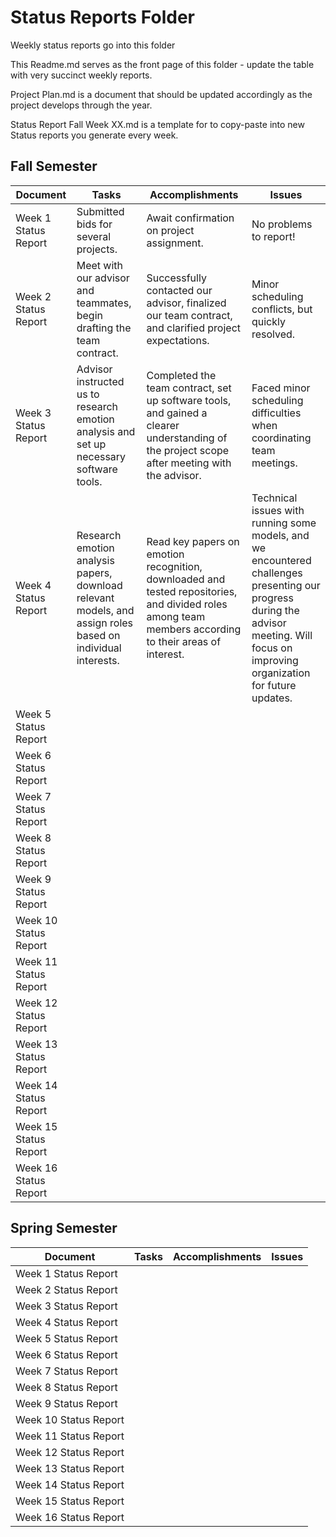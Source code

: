 # Status Reports Folder
Weekly status reports go into this folder

This Readme.md serves as the front page of this folder - update the table with very succinct weekly reports.

Project Plan.md is a document that should be updated accordingly as the project develops through the year.

Status Report Fall Week XX.md is a template for to copy-paste into new Status reports you generate every week.

## Fall Semester

| Document | Tasks | Accomplishments | Issues |
|---|---|---|---|
| Week 1 Status Report | Submitted bids for several projects. | Await confirmation on project assignment. | No problems to report! |
| Week 2 Status Report | Meet with our advisor and teammates, begin drafting the team contract.	| Successfully contacted our advisor, finalized our team contract, and clarified project expectations. | Minor scheduling conflicts, but quickly resolved. |
| Week 3 Status Report | Advisor instructed us to research emotion analysis and set up necessary software tools. | Completed the team contract, set up software tools, and gained a clearer understanding of the project scope after meeting with the advisor. | Faced minor scheduling difficulties when coordinating team meetings. |
| Week 4 Status Report | Research emotion analysis papers, download relevant models, and assign roles based on individual interests. | Read key papers on emotion recognition, downloaded and tested repositories, and divided roles among team members according to their areas of interest. | Technical issues with running some models, and we encountered challenges presenting our progress during the advisor meeting. Will focus on improving organization for future updates. |
| Week 5 Status Report | | | |
| Week 6 Status Report | | | |
| Week 7 Status Report | | | |
| Week 8 Status Report | | | |
| Week 9 Status Report | | | |
| Week 10 Status Report | | | |
| Week 11 Status Report | | | |
| Week 12 Status Report | | | |
| Week 13 Status Report | | | |
| Week 14 Status Report | | | |
| Week 15 Status Report | | | |
| Week 16 Status Report | | | |

## Spring Semester

| Document | Tasks | Accomplishments| Issues |
|---|---|---|---|
| Week 1 Status Report | | | |
| Week 2 Status Report | | | |
| Week 3 Status Report | | | |
| Week 4 Status Report | | | |
| Week 5 Status Report | | | |
| Week 6 Status Report | | | |
| Week 7 Status Report | | | |
| Week 8 Status Report | | | |
| Week 9 Status Report | | | |
| Week 10 Status Report | | | |
| Week 11 Status Report | | | |
| Week 12 Status Report | | | |
| Week 13 Status Report | | | |
| Week 14 Status Report | | | |
| Week 15 Status Report | | | |
| Week 16 Status Report | | | |
